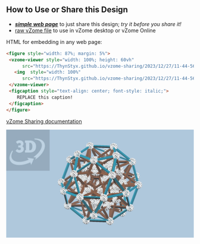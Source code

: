
## How to Use or Share this Design

 - [***simple web page***](<https://ThynStyx.github.io/vzome-sharing/2023/12/27/11-44-56-Brown-model-in-the-Golden-field/>) to just share this design; *try it before you share it!*
 - [raw vZome file](<https://raw.githubusercontent.com/ThynStyx/vzome-sharing/main/2023/12/27/11-44-56-Brown-model-in-the-Golden-field/Brown-model-in-the-Golden-field.vZome>) to use in vZome desktop or vZome Online
 
 HTML for embedding in any web page:
 ```html
<figure style="width: 87%; margin: 5%">
  <vzome-viewer style="width: 100%; height: 60vh"
       src="https://ThynStyx.github.io/vzome-sharing/2023/12/27/11-44-56-Brown-model-in-the-Golden-field/Brown-model-in-the-Golden-field.vZome" >
    <img  style="width: 100%"
       src="https://ThynStyx.github.io/vzome-sharing/2023/12/27/11-44-56-Brown-model-in-the-Golden-field/Brown-model-in-the-Golden-field.png" >
  </vzome-viewer>
  <figcaption style="text-align: center; font-style: italic;">
     REPLACE this caption!
  </figcaption>
</figure>
 ```

[vZome Sharing documentation](https://vzome.github.io/vzome/sharing.html#how-it-works)

![Image](<Brown-model-in-the-Golden-field.png>)

